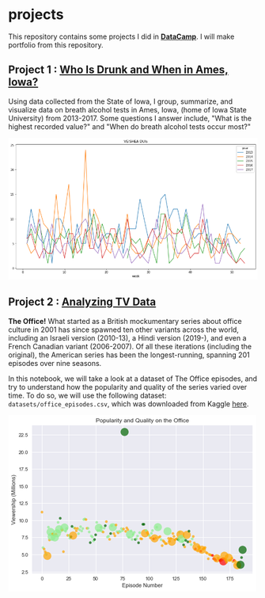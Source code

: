 # projects
This repository contains some projects I did in [**DataCamp**](https://learn.datacamp.com/). I will make portfolio from this repository.

## Project 1 : [Who Is Drunk and When in Ames, Iowa?](https://github.com/thomaspanji/projects/blob/main/breath_alcohol_ames.ipynb)

Using data collected from the State of Iowa, I group, summarize, and visualize data on breath alcohol tests in Ames, Iowa, (home of Iowa State University) from 2013-2017. Some questions I answer include, "What is the highest recorded value?" and "When do breath alcohol tests occur most?"

![Frequency of breathalyzer tests by week in year](https://github.com/thomaspanji/projects/blob/main/images/DUI.png)

## Project 2 : [Analyzing TV Data](https://github.com/thomaspanji/projects/blob/main/office_episodes.ipynb)

<p><strong>The Office!</strong> What started as a British mockumentary series about office culture in 2001 has since spawned ten other variants across the world, including an Israeli version (2010-13), a Hindi version (2019-), and even a French Canadian variant (2006-2007). Of all these iterations (including the original), the American series has been the longest-running, spanning 201 episodes over nine seasons.</p>
<p>In this notebook, we will take a look at a dataset of The Office episodes, and try to understand how the popularity and quality of the series varied over time. To do so, we will use the following dataset: <code>datasets/office_episodes.csv</code>, which was downloaded from Kaggle <a href="https://www.kaggle.com/nehaprabhavalkar/the-office-dataset">here</a>.</p>

![Popularity and Quality of Office episodes](https://github.com/thomaspanji/projects/blob/main/images/popular.png)
